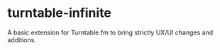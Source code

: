 # turntable-infinite
A basic extension for Turntable.fm to bring strictly UX/UI changes and additions.
